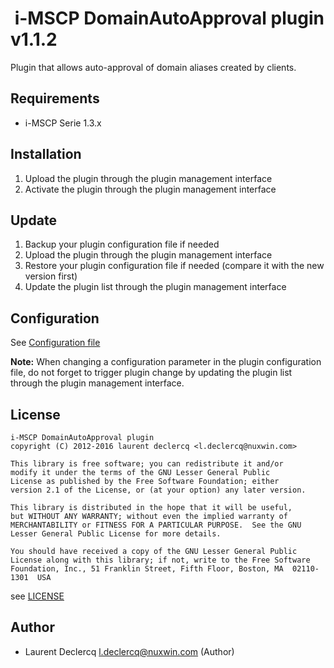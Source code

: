 #  i-MSCP DomainAutoApproval plugin v1.1.2

Plugin that allows auto-approval of domain aliases created by clients.

## Requirements

* i-MSCP Serie 1.3.x

## Installation

1. Upload the plugin through the plugin management interface
2. Activate the plugin through the plugin management interface

## Update

1. Backup your plugin configuration file if needed
2. Upload the plugin through the plugin management interface
3. Restore your plugin configuration file if needed (compare it with the new version first)
4. Update the plugin list through the plugin management interface

## Configuration

See [Configuration file](../DomainAutoApproval/config.php)

**Note:** When changing a configuration parameter in the plugin configuration file, do not forget to trigger plugin
change by updating the plugin list through the plugin management interface.

## License

```
i-MSCP DomainAutoApproval plugin
copyright (C) 2012-2016 laurent declercq <l.declercq@nuxwin.com>

This library is free software; you can redistribute it and/or
modify it under the terms of the GNU Lesser General Public
License as published by the Free Software Foundation; either
version 2.1 of the License, or (at your option) any later version.

This library is distributed in the hope that it will be useful,
but WITHOUT ANY WARRANTY; without even the implied warranty of
MERCHANTABILITY or FITNESS FOR A PARTICULAR PURPOSE.  See the GNU
Lesser General Public License for more details.

You should have received a copy of the GNU Lesser General Public
License along with this library; if not, write to the Free Software
Foundation, Inc., 51 Franklin Street, Fifth Floor, Boston, MA  02110-1301  USA
```

see [LICENSE](LICENSE)

## Author

 * Laurent Declercq <l.declercq@nuxwin.com> (Author)
